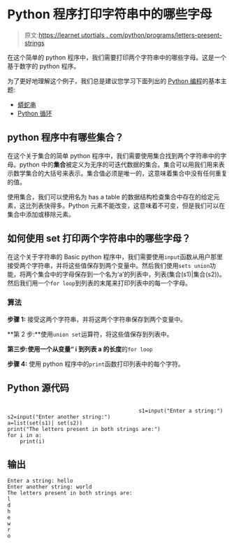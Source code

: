 # Python 程序打印字符串中的哪些字母

> 原文:[https://learnet utortials . com/python/programs/letters-present-strings](https://learnetutorials.com/python/programs/letters-present-strings)

在这个简单的 python 程序中，我们需要打印两个字符串中的哪些字母。这是一个基于数字的 python 程序。

为了更好地理解这个例子，我们总是建议您学习下面列出的 [Python 编程](../ "Python tutorial")的基本主题:

*   [蟒蛇串](../../python/python-string "operators in python")
*   [Python 循环](../../python/python-loop-tutorials "operators in python")

## python 程序中有哪些集合？

在这个关于集合的简单 python 程序中，我们需要使用集合找到两个字符串中的字母。python 中的**集合**被定义为无序的可迭代数据的集合。集合可以用我们用来表示数学集合的大括号来表示。集合值必须是唯一的，这意味着集合中没有任何重复的值。

使用集合，我们可以使用名为 has a table 的数据结构检查集合中存在的给定元素，这比列表快得多。Python 元素不能改变，这意味着不可变，但是我们可以在集合中添加或移除元素。

## 如何使用 set 打印两个字符串中的哪些字母？

在这个关于字符串的 Basic python 程序中，我们需要使用`input`函数从用户那里接受两个字符串，并将这些值保存到两个变量中。然后我们使用`sets union`功能，将两个集合中的字母保存到一个名为‘a’的列表中，列表(集合(s1)|集合(s2))。然后我们用一个`for loop`到列表的末尾来打印列表中的每一个字母。

### 算法

**步骤 1:** 接受这两个字符串，并将这两个字符串保存到两个变量中。

**第 2 步:**使用`union set`运算符，将这些值保存到列表中。

**第三步:**使用一个从变量“ **i** 到列表 a 的**长度**的`for loop`

**步骤 4:** 使用 python 程序中的`print`函数打印列表中的每个字符。

## Python 源代码

```

                                          s1=input("Enter a string:")
s2=input("Enter another string:")
a=list(set(s1)| set(s2))
print("The letters present in both strings are:")
for i in a:
    print(i)

```

## 输出

```
Enter a string: hello
Enter another string: world
The letters present in both strings are:
l
d
h
e
w
r
o
```